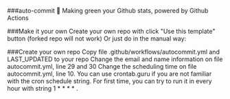 ###auto-commit
🌳 Making green your Github stats, powered by Github Actions

###Make it your own
Create your own repo with click "Use this template" button (forked repo will not work)
Or just do in the manual way:

###Create your own repo
Copy file .github/workflows/autocommit.yml and LAST_UPDATED to your repo
Change the email and name information on file autocommit.yml, line 29 and 30
Change the scheduling time on file autocommit.yml, line 10. You can use crontab.guru if you are not familiar with the cron schedule string. For first time, you can try to run it in every hour with string 1 * * * * .

